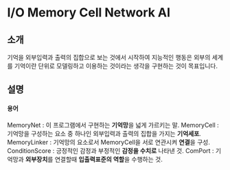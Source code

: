 ﻿I/O Memory Cell Network AI
============


소개
----------
기억을 외부입력과 출력의 집합으로 보는 것에서 시작하여
지능적인 행동은 외부의 세계를 기억이란 단위로 모델링하고 이용하는 것이라는 생각을 구현하는 것이 목표입니다.


설명
----------
#### 용어
MemoryNet : 이 프로그램에서 구현하는 **기억망**을 넓게 가르키는 말.
MemoryCell : 기억망을 구성하는 요소 중 하나인 외부입력과 출력의 집합을 가지는 **기억세포**.
MemoryLinker : 기억망의 요소로서 MemoryCell을 서로 연관시켜 **연결**을 구성.
ConditionScore : 긍정적인 감정과 부정적인 **감정을 수치로** 나타낸 것.
ComPort : 기억망과 **외부장치**를 연결할때 **입출력표준의 역할**을 수행하는 것.
